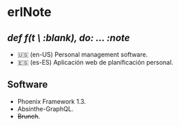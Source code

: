 # erlNote
## *def f(t \\ :blank), do: ... :note*
- :us: (en-US) Personal management software.
- :es: (es-ES) Aplicación web de planificación personal.
## Software
- Phoenix Framework 1.3.
- Absinthe-GraphQL.
- <del>Brunch</del>.